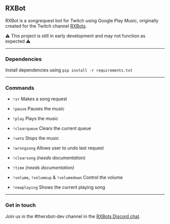 ## RXBot

RXBot is a songrequest bot for Twitch using Google Play Music, originally created for the Twitch channel [RXBots](https://www.twitch.tv/rxbots).

⚠️ This project is still in early development and may not function as expected ⚠️

-----

### Dependencies

Install dependencies using `pip install -r requirements.txt`

-----

### Commands

- `!sr` Makes a song request

- `!pause` Pauses the music

- `!play` Plays the music

- `!clearqueue` Clears the current queue

- `!veto` Stops the music

- `!wrongsong` Allows user to undo last request

- `!clearsong` *(needs documentation)*

- `!time` *(needs documentation)*

- `!volume`, `!volumeup` & `!volumedown` Control the volume

- `!nowplaying` Shows the current playing song

-----

### Get in touch

Join us in the #therxbot-dev channel in the [RXBots Discord chat](https://discord.gg/3gagd4Y).
